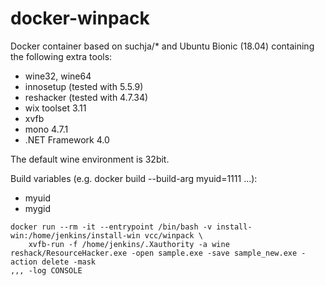 # docker-winpack
Docker container based on suchja/* and Ubuntu Bionic (18.04) containing the following extra tools:
* wine32, wine64
* innosetup (tested with 5.5.9)
* reshacker (tested with 4.7.34)
* wix toolset 3.11
* xvfb
* mono 4.7.1
* .NET Framework 4.0

The default wine environment is 32bit.

Build variables (e.g. docker build --build-arg myuid=1111 ...):
* myuid
* mygid


```
docker run --rm -it --entrypoint /bin/bash -v install-win:/home/jenkins/install-win vcc/winpack \
    xvfb-run -f /home/jenkins/.Xauthority -a wine reshack/ResourceHacker.exe -open sample.exe -save sample_new.exe -action delete -mask
,,, -log CONSOLE
```
